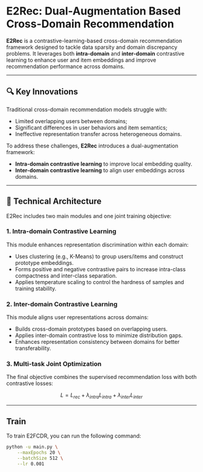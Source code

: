 <!--
Copyright 2024 Ant Group Co., Ltd.

Licensed under the Apache License, Version 2.0 (the "License");
you may not use this file except in compliance with the License.
You may obtain a copy of the License at

    http://www.apache.org/licenses/LICENSE-2.0

Unless required by applicable law or agreed to in writing, software
distributed under the License is distributed on an "AS IS" BASIS,
WITHOUT WARRANTIES OR CONDITIONS OF ANY KIND, either express or implied.
See the License for the specific language governing permissions and
limitations under the License.
-->

# E2Rec: Dual-Augmentation Based Cross-Domain Recommendation

**E2Rec** is a contrastive-learning-based cross-domain recommendation framework designed to tackle data sparsity and domain discrepancy problems. It leverages both **intra-domain** and **inter-domain** contrastive learning to enhance user and item embeddings and improve recommendation performance across domains.

---

## 🔍 Key Innovations

Traditional cross-domain recommendation models struggle with:
- Limited overlapping users between domains;
- Significant differences in user behaviors and item semantics;
- Ineffective representation transfer across heterogeneous domains.

To address these challenges, **E2Rec** introduces a dual-augmentation framework:
- **Intra-domain contrastive learning** to improve local embedding quality.
- **Inter-domain contrastive learning** to align user embeddings across domains.

---

## 🧠 Technical Architecture

E2Rec includes two main modules and one joint training objective:

### 1. Intra-domain Contrastive Learning

This module enhances representation discrimination within each domain:

- Uses clustering (e.g., K-Means) to group users/items and construct prototype embeddings.
- Forms positive and negative contrastive pairs to increase intra-class compactness and inter-class separation.
- Applies temperature scaling to control the hardness of samples and training stability.

### 2. Inter-domain Contrastive Learning

This module aligns user representations across domains:

- Builds cross-domain prototypes based on overlapping users.
- Applies inter-domain contrastive loss to minimize distribution gaps.
- Enhances representation consistency between domains for better transferability.

### 3. Multi-task Joint Optimization

The final objective combines the supervised recommendation loss with both contrastive losses:

$$
L = L_{rec} + \lambda_{intra} L_{intra} + \lambda_{inter} L_{inter}
$$

---

## Train

To train E2FCDR, you can run the following command:

```bash
python -u main.py \
    --maxEpochs 20 \
    --batchSize 512 \
    --lr 0.001